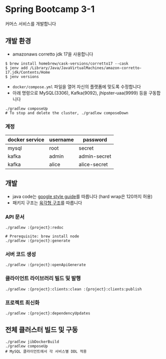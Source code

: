 # Spring Bootcamp 3-1

커머스 서비스를 개발합니다

## 개발 환경

- amazonaws corretto jdk 17을 사용합니다
```shell
$ brew install homebrew/cask-versions/corretto17 --cask
$ jenv add /Library/Java/JavaVirtualMachines/amazon-corretto-17.jdk/Contents/Home
$ jenv versions
```

- `docker/compose.yml` 파일을 열어 자신의 플랫폼에 맞도록 수정합니다
- 아래 명령으로 MySQL(3306), Kafka(9092), jhipster-uaa(9999) 등을 구동합니다
```shell
./gradlew composeUp
# To stop and delete the cluster, ./gradlew composeDown
```

### 계정

docker service|username|password
---|---|---
mysql|root|secret
kafka|admin|admin-secret
kafka|alice|alice-secret

## 개발

- java code는 [google style guide](https://github.com/google/styleguide/blob/gh-pages/intellij-java-google-style.xml)를 따릅니다 (hard wrap은 120까지 허용)
- 패키지 구조는 [육각형 구조](https://reflectoring.io/spring-hexagonal/)를 따릅니다

### API 문서

```shell
./gradlew :{project}:redoc

# Prerequisite: brew install node
./gradlew :{project}:generate
```

### 서버 코드 생성

```shell
./gradlew :{project}:openApiGenerate
```

### 클라이언트 라이브러리 빌드 및 발행

```shell
./gradlew :{project}:clients:clean :{project}:clients:publish
```

### 프로젝트 최신화

```shell
./gradlew :{project}:dependencyUpdates
```

## 전체 클러스터 빌드 및 구동

```shell
./gradlew jibDockerBuild
./gradlew composeUp
# MySQL 클라이언트에서 각 서비스별 DDL 적용
```
